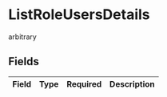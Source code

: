 # ListRoleUsersDetails

arbitrary


## Fields

| Field       | Type        | Required    | Description |
| ----------- | ----------- | ----------- | ----------- |